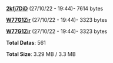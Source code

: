 [**2kfj7DiD**](/data/2kfj7DiD.txt) (27/10/22 - 19:44)- 7614 bytes

[**W77G1Zir**](/data/W77G1Zir.txt) (27/10/22 - 19:44)- 3323 bytes

[**W77G1Zir**](/data/W77G1Zir.txt) (27/10/22 - 19:44)- 3323 bytes

**Total Datas**: 561

**Total Size**: 3.29 MB / 3.3 MB